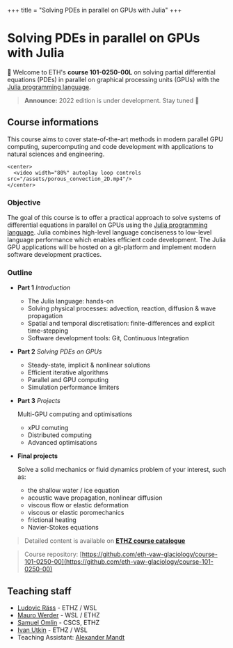 +++
title = "Solving PDEs in parallel on GPUs with Julia"
+++

# Solving PDEs in parallel on GPUs with Julia

🎉 Welcome to ETH's **course 101-0250-00L** on solving partial differential equations (PDEs) in parallel on graphical processing units (GPUs) with the [Julia programming language](http://www.julialang.org/).

> **Announce:** 2022 edition is under development. Stay tuned 🚀

## Course informations
This course aims to cover state-of-the-art methods in modern parallel GPU computing, supercomputing and code development with applications to natural sciences and engineering.

~~~
<center>
  <video width="80%" autoplay loop controls src="/assets/porous_convection_2D.mp4"/>
</center>
~~~

### Objective
The goal of this course is to offer a practical approach to solve systems of differential equations in parallel on GPUs using the [Julia programming language](http://www.julialang.org/). Julia combines high-level language conciseness to low-level language performance which enables efficient code development. The Julia GPU applications will be hosted on a git-platform and implement modern software development practices.


### Outline
- **Part 1**  _Introduction_
  - The Julia language: hands-on
  - Solving physical processes: advection, reaction, diffusion & wave propagation
  - Spatial and temporal discretisation: finite-differences and explicit time-stepping
  - Software development tools: Git, Continuous Integration

- **Part 2**  _Solving PDEs on GPUs_
  - Steady-state, implicit & nonlinear solutions
  - Efficient iterative algorithms
  - Parallel and GPU computing
  - Simulation performance limiters

- **Part 3** _Projects_
  
  Multi-GPU computing and optimisations
  - xPU comuting
  - Distributed computing
  - Advanced optimisations

- **Final projects**

  Solve a solid mechanics or fluid dynamics problem of your interest, such as:
  - the shallow water / ice equation
  - acoustic wave propagation, nonlinear diffusion
  - viscous flow or elastic deformation
  - viscous or elastic poromechanics
  - frictional heating
  - Navier-Stokes equations

> Detailed content is available on [**ETHZ course catalogue**](http://www.vvz.ethz.ch/Vorlesungsverzeichnis/lerneinheit.view?semkez=2022W&ansicht=KATALOGDATEN&lerneinheitId=162403&lang=en)

> Course repository: [https://github.com/eth-vaw-glaciology/course-101-0250-00](https://github.com/eth-vaw-glaciology/course-101-0250-00)


## Teaching staff
- [Ludovic Räss](https://vaw.ethz.ch/en/people/person-detail.MjcwOTYw.TGlzdC8xOTYxLDE1MTczNjI1ODA=.html) - ETHZ / WSL
- [Mauro Werder](https://vaw.ethz.ch/en/personen/person-detail.html?persid=124402) - WSL / ETHZ
- [Samuel Omlin](https://www.cscs.ch/about/staff/) - CSCS, ETHZ
- [Ivan Utkin](https://vaw.ethz.ch/en/people/person-detail.MzAwMjIy.TGlzdC8xOTYxLDE1MTczNjI1ODA=.html) - ETHZ / WSL
- Teaching Assistant: [Alexander Mandt]()
